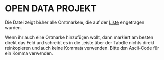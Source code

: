 OPEN DATA PROJEKT
=================

Die Datei zeigt bisher alle Orstmarkem, die auf der [Liste](https://docs.google.com/spreadsheet/ccc?key=0Aok51X-ckHMXdFBRNXg2bDBadXpSc25NWE9RREhTRUE&usp=drive_web#gid=0) eingetragen wurden.

Wenn ihr auch eine Ortmarke hinzufügen wollt, dann markiert am besten direkt das Feld und schreibt
es in die Leiste über der Tabelle nichts direkt reinkopieren und auch keine Kommata verwenden. Bitte
den Ascii-Code für ein Komma verwenden.